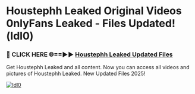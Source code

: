 # Houstephh Leaked Original Videos 0nlyFans Leaked - Files Updated! (ldl0)

<h3>🔴 CLICK HERE 🌐==►► <a href="https://tinyurl.com/2m67pmp6" rel="nofollow">Houstephh Leaked Updated Files</a></h3>

Get Houstephh Leaked and all content. Now you can access all videos and pictures of Houstephh Leaked. New Updated Files 2025!

[![ldl0](https://i.imgur.com/H4QAA4z.gif)](https://tinyurl.com/2m67pmp6)